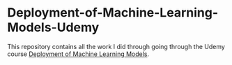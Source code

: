 # Deployment-of-Machine-Learning-Models-Udemy

This repository contains all the work I did through going through the Udemy course [Deployment of Machine Learning Models](https://www.udemy.com/course/deployment-of-machine-learning-models/).
